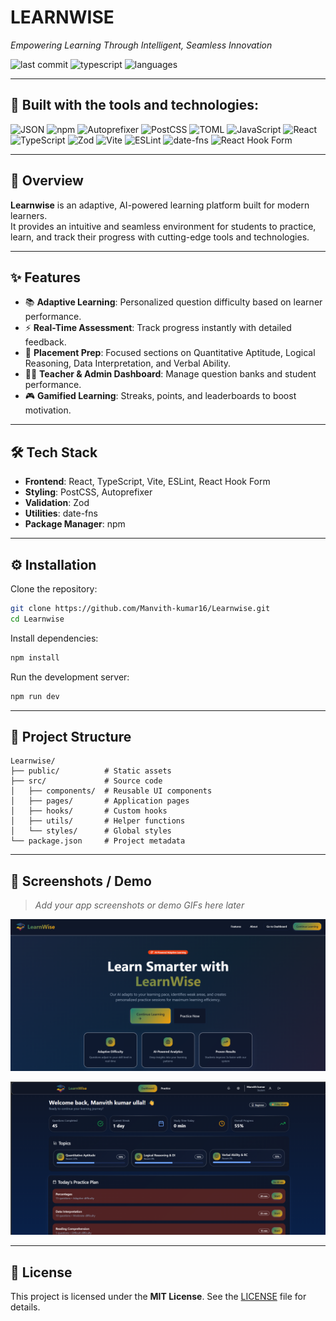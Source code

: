 # LEARNWISE

_Empowering Learning Through Intelligent, Seamless Innovation_

![last commit](https://img.shields.io/github/last-commit/Manvith-kumar16/Learnwise?color=blue)
![typescript](https://img.shields.io/badge/typescript-98.1%25-blue)
![languages](https://img.shields.io/github/languages/count/Manvith-kumar16/Learnwise)

---

## 🚀 Built with the tools and technologies:

![JSON](https://img.shields.io/badge/JSON-000000?logo=json&logoColor=white)
![npm](https://img.shields.io/badge/npm-CB3837?logo=npm&logoColor=white)
![Autoprefixer](https://img.shields.io/badge/Autoprefixer-DD3735?logo=autoprefixer&logoColor=white)
![PostCSS](https://img.shields.io/badge/PostCSS-DD3A0A?logo=postcss&logoColor=white)
![TOML](https://img.shields.io/badge/TOML-9C4121?logo=toml&logoColor=white)
![JavaScript](https://img.shields.io/badge/JavaScript-F7DF1E?logo=javascript&logoColor=black)
![React](https://img.shields.io/badge/React-61DAFB?logo=react&logoColor=black)
![TypeScript](https://img.shields.io/badge/TypeScript-3178C6?logo=typescript&logoColor=white)
![Zod](https://img.shields.io/badge/Zod-3066BE?logo=zod&logoColor=white)
![Vite](https://img.shields.io/badge/Vite-646CFF?logo=vite&logoColor=white)
![ESLint](https://img.shields.io/badge/ESLint-4B32C3?logo=eslint&logoColor=white)
![date-fns](https://img.shields.io/badge/datefns-770C56?logo=date-fns&logoColor=white)
![React Hook Form](https://img.shields.io/badge/React%20Hook%20Form-EC5990?logo=reacthookform&logoColor=white)

---

## 📖 Overview

**Learnwise** is an adaptive, AI-powered learning platform built for modern learners.  
It provides an intuitive and seamless environment for students to practice, learn, and track their progress with cutting-edge tools and technologies.

---

## ✨ Features

- 📚 **Adaptive Learning**: Personalized question difficulty based on learner performance.  
- ⚡ **Real-Time Assessment**: Track progress instantly with detailed feedback.  
- 🎯 **Placement Prep**: Focused sections on Quantitative Aptitude, Logical Reasoning, Data Interpretation, and Verbal Ability.  
- 👨‍🏫 **Teacher & Admin Dashboard**: Manage question banks and student performance.  
- 🎮 **Gamified Learning**: Streaks, points, and leaderboards to boost motivation.  

---

## 🛠️ Tech Stack

- **Frontend**: React, TypeScript, Vite, ESLint, React Hook Form  
- **Styling**: PostCSS, Autoprefixer  
- **Validation**: Zod  
- **Utilities**: date-fns  
- **Package Manager**: npm  

---

## ⚙️ Installation

Clone the repository:

```bash
git clone https://github.com/Manvith-kumar16/Learnwise.git
cd Learnwise
````

Install dependencies:

```bash
npm install
```

Run the development server:

```bash
npm run dev
```

---

## 📂 Project Structure

```
Learnwise/
├── public/          # Static assets
├── src/             # Source code
│   ├── components/  # Reusable UI components
│   ├── pages/       # Application pages
│   ├── hooks/       # Custom hooks
│   ├── utils/       # Helper functions
│   └── styles/      # Global styles
└── package.json     # Project metadata
```

---

## 📸 Screenshots / Demo

> *Add your app screenshots or demo GIFs here later*


![screenshot1](src/assets/screenshot1.png)

![screenshot2](src/assets/screenshot2.png)


---


## 📜 License

This project is licensed under the **MIT License**.
See the [LICENSE](./LICENSE) file for details.



